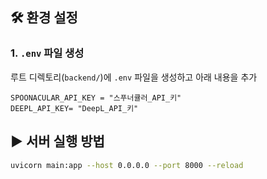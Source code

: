 ## 🛠️ 환경 설정

### 1. `.env` 파일 생성

루트 디렉토리(`backend/`)에 `.env` 파일을 생성하고 아래 내용을 추가
```env
SPOONACULAR_API_KEY = "스푸너큘러_API_키"
DEEPL_API_KEY= "DeepL_API_키"
```

## ▶️ 서버 실행 방법

```bash
uvicorn main:app --host 0.0.0.0 --port 8000 --reload
